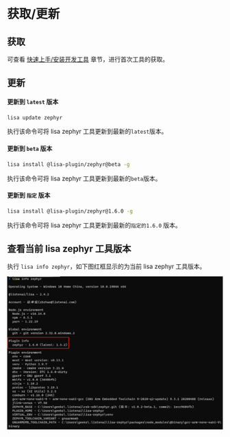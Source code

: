 # 获取/更新

## 获取

可查看 [快速上手/安装开发工具](../../quick_start/start_env) 章节，进行首次工具的获取。

## 更新

#### 更新到 `latest` 版本

```bash
lisa update zephyr
```

执行该命令可将 lisa zephyr 工具更新到最新的`latest`版本。

#### 更新到 `beta` 版本

```bash
lisa install @lisa-plugin/zephyr@beta -g
```

执行该命令可将 lisa zephyr 工具更新到最新的`beta`版本。

#### 更新到 `指定` 版本

```bash
lisa install @lisa-plugin/zephyr@1.6.0 -g
```

执行该命令可将 lisa zephyr 工具更新到最新的`指定的1.6.0` 版本。

## 查看当前 lisa zephyr 工具版本

执行 `lisa info zephyr`，如下图红框显示的为当前 lisa zephyr 工具版本。

![image](./images/update_1.png)

